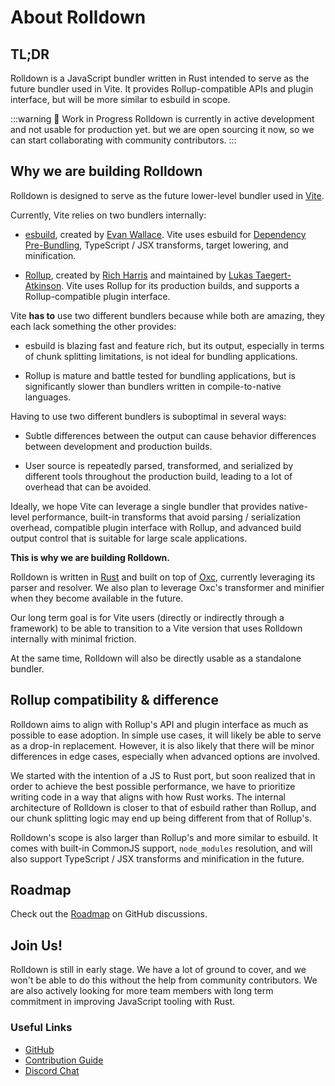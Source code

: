 # About Rolldown

## TL;DR

Rolldown is a JavaScript bundler written in Rust intended to serve as the future bundler used in Vite. It provides Rollup-compatible APIs and plugin interface, but will be more similar to esbuild in scope.

:::warning 🚧 Work in Progress
Rolldown is currently in active development and not usable for production yet. but we are open sourcing it now, so we can start collaborating with community contributors.
:::

## Why we are building Rolldown

Rolldown is designed to serve as the future lower-level bundler used in [Vite](https://vitejs.dev/).

Currently, Vite relies on two bundlers internally:

- [esbuild](https://github.com/evanw/esbuild), created by [Evan Wallace](https://github.com/evanw). Vite uses esbuild for [Dependency Pre-Bundling](https://vitejs.dev/guide/dep-pre-bundling), TypeScript / JSX transforms, target lowering, and minification.

- [Rollup](https://github.com/rollup/rollup), created by [Rich Harris](https://github.com/Rich-Harris) and maintained by [Lukas Taegert-Atkinson](https://github.com/lukastaegert). Vite uses Rollup for its production builds, and supports a Rollup-compatible plugin interface.

Vite **has to** use two different bundlers because while both are amazing, they each lack something the other provides:

- esbuild is blazing fast and feature rich, but its output, especially in terms of chunk splitting limitations, is not ideal for bundling applications.

- Rollup is mature and battle tested for bundling applications, but is significantly slower than bundlers written in compile-to-native languages.

Having to use two different bundlers is suboptimal in several ways:

- Subtle differences between the output can cause behavior differences between development and production builds.

- User source is repeatedly parsed, transformed, and serialized by different tools throughout the production build, leading to a lot of overhead that can be avoided.

Ideally, we hope Vite can leverage a single bundler that provides native-level performance, built-in transforms that avoid parsing / serialization overhead, compatible plugin interface with Rollup, and advanced build output control that is suitable for large scale applications.

**This is why we are building Rolldown.**

Rolldown is written in [Rust](https://www.rust-lang.org/) and built on top of [Oxc](https://oxc-project.github.io/), currently leveraging its parser and resolver. We also plan to leverage Oxc's transformer and minifier when they become available in the future.

Our long term goal is for Vite users (directly or indirectly through a framework) to be able to transition to a Vite version that uses Rolldown internally with minimal friction.

At the same time, Rolldown will also be directly usable as a standalone bundler.

## Rollup compatibility & difference

Rolldown aims to align with Rollup's API and plugin interface as much as possible to ease adoption. In simple use cases, it will likely be able to serve as a drop-in replacement. However, it is also likely that there will be minor differences in edge cases, especially when advanced options are involved.

We started with the intention of a JS to Rust port, but soon realized that in order to achieve the best possible performance, we have to prioritize writing code in a way that aligns with how Rust works. The internal architecture of Rolldown is closer to that of esbuild rather than Rollup, and our chunk splitting logic may end up being different from that of Rollup's.

Rolldown's scope is also larger than Rollup's and more similar to esbuild. It comes with built-in CommonJS support, `node_modules` resolution, and will also support TypeScript / JSX transforms and minification in the future.

## Roadmap

Check out the [Roadmap](https://github.com/rolldown-rs/rolldown/discussions/153) on GitHub discussions.

## Join Us!

Rolldown is still in early stage. We have a lot of ground to cover, and we won't be able to do this without the help from community contributors. We are also actively looking for more team members with long term commitment in improving JavaScript tooling with Rust.

### Useful Links

- [GitHub](https://github.com/rolldown-rs/rolldown)
- [Contribution Guide](/contrib-guide/)
- [Discord Chat](https://discord.gg/vsZxvsfgC5)
